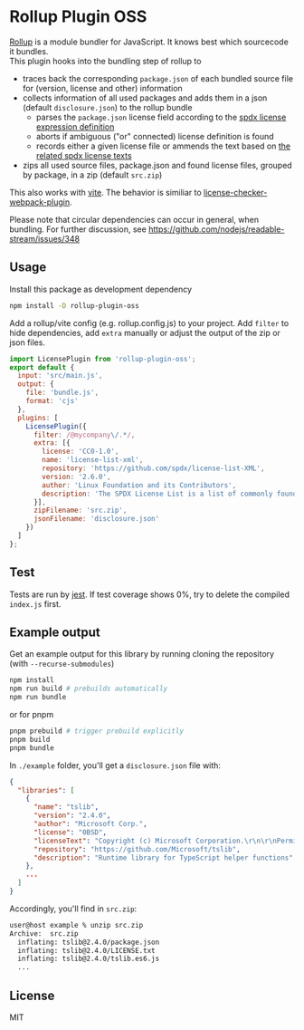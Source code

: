 # Rollup Plugin OSS

[Rollup](https://rollupjs.org/) is a module bundler for JavaScript. It knows best which sourcecode it bundles.\
This plugin hooks into the bundling step of rollup to
* traces back the corresponding `package.json` of each bundled source file for (version, license and other) information
* collects information of all used packages and adds them in a json (default `disclosure.json`) to the rollup bundle
  * parses the `package.json` license field according to the [spdx license expression definition](https://spdx.dev/spdx-specification-21-web-version/#h.jxpfx0ykyb60)
  * aborts if ambiguous ("or" connected) license definition is found
  * records either a given license file or ammends the text based on [the related spdx license texts](https://github.com/spdx/license-list-data)
* zips all used source files, package.json and found license files, grouped by package, in a zip (default `src.zip`)

This also works with [vite](https://vitejs.dev/).
The behavior is similiar to [license-checker-webpack-plugin](https://github.com/microsoft/license-checker-webpack-plugin).

Please note that circular dependencies can occur in general, when bundling. For further discussion, see https://github.com/nodejs/readable-stream/issues/348

## Usage
Install this package as development dependency
```bash
npm install -D rollup-plugin-oss
```
Add a rollup/vite config (e.g. rollup.config.js) to your project. Add `filter` to hide dependencies, add `extra` manually or adjust the output of the zip or json files.
```javascript
import LicensePlugin from 'rollup-plugin-oss';
export default {
  input: 'src/main.js',
  output: {
    file: 'bundle.js',
    format: 'cjs'
  },
  plugins: [
    LicensePlugin({
      filter: /@mycompany\/.*/,
      extra: [{
        license: 'CC0-1.0',
        name: 'license-list-xml',
        repository: 'https://github.com/spdx/license-list-XML',
        version: '2.6.0',
        author: 'Linux Foundation and its Contributors',
        description: 'The SPDX License List is a list of commonly found licenses and exceptions used for open source and other collaborative software.  The XML format is an internal representation of the licenses.  See the license-list-data for supported formats for the license list.'
      }],
      zipFilename: 'src.zip',
      jsonFilename: 'disclosure.json'
    })
  ]
};
```

## Test
Tests are run by [jest](https://jestjs.io/). If test coverage shows 0%, try to delete the compiled `index.js` first.

## Example output
Get an example output for this library by running cloning the repository (with `--recurse-submodules`)
```bash
npm install
npm run build # prebuilds automatically
npm run bundle
```
or for pnpm
``` bash
pnpm prebuild # trigger prebuild explicitly
pnpm build
pnpm bundle
```
In `./example` folder, you'll get a `disclosure.json` file with:
```json
{
  "libraries": [
    {
      "name": "tslib",
      "version": "2.4.0",
      "author": "Microsoft Corp.",
      "license": "0BSD",
      "licenseText": "Copyright (c) Microsoft Corporation.\r\n\r\nPermission to use, copy, modify, and/or distribute this software for any\r\npurpose with or without fee is hereby granted.\r\n\r\nTHE SOFTWARE IS PROVIDED \"AS IS\" AND THE AUTHOR DISCLAIMS ALL WARRANTIES WITH\r\nREGARD TO THIS SOFTWARE INCLUDING ALL IMPLIED WARRANTIES OF MERCHANTABILITY\r\nAND FITNESS. IN NO EVENT SHALL THE AUTHOR BE LIABLE FOR ANY SPECIAL, DIRECT,\r\nINDIRECT, OR CONSEQUENTIAL DAMAGES OR ANY DAMAGES WHATSOEVER RESULTING FROM\r\nLOSS OF USE, DATA OR PROFITS, WHETHER IN AN ACTION OF CONTRACT, NEGLIGENCE OR\r\nOTHER TORTIOUS ACTION, ARISING OUT OF OR IN CONNECTION WITH THE USE OR\r\nPERFORMANCE OF THIS SOFTWARE.",
      "repository": "https://github.com/Microsoft/tslib",
      "description": "Runtime library for TypeScript helper functions"
    },
    ...
  ]
}
```
Accordingly, you'll find in `src.zip`:
```bash
user@host example % unzip src.zip
Archive:  src.zip
  inflating: tslib@2.4.0/package.json
  inflating: tslib@2.4.0/LICENSE.txt
  inflating: tslib@2.4.0/tslib.es6.js
  ...
```

## License
MIT
